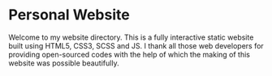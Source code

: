# Personal Website
Welcome to my website directory. This is a fully interactive static website built using HTML5, CSS3, SCSS and JS. I thank all those web developers for providing open-sourced codes with the help of which the making of this website was possible beautifully.
